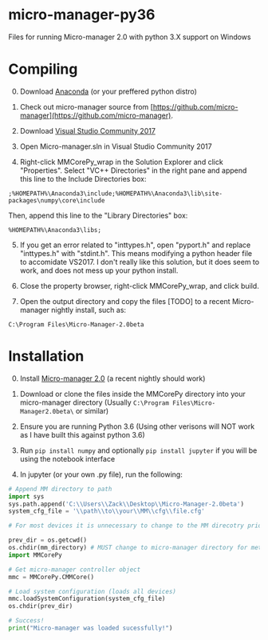 # micro-manager-py36
Files for running Micro-manager 2.0 with python 3.X support on Windows

# Compiling 
0. Download [Anaconda](https://www.anaconda.com/download/) (or your preffered python distro)

1. Check out micro-manager source from [https://github.com/micro-manager](https://github.com/micro-manager).

2. Download [Visual Studio Community 2017](https://visualstudio.microsoft.com/downloads/)

3. Open Micro-manager.sln in Visual Studio Community 2017

4. Right-click MMCorePy_wrap in the Solution Explorer and click "Properties". Select "VC++ Directories" in the right pane and append this line to the Include Directories box:

```
;%HOMEPATH%\Anaconda3\include;%HOMEPATH%\Anaconda3\lib\site-packages\numpy\core\include
```

Then, append this line to the "Library Directories" box:
```
%HOMEPATH%\Anaconda3\libs;
```

5. If you get an error related to "inttypes.h", open "pyport.h" and replace "inttypes.h" with "stdint.h". This means modifying a python header file to accomidate VS2017. I don't really like this solution, but it does seem to work, and does not mess up your python install.

6. Close the property browser, right-click MMCorePy_wrap, and click build.

7. Open the output directory and copy the files [TODO] to a recent Micro-manager nightly install, such as:
```
C:\Program Files\Micro-Manager-2.0beta
```

# Installation
0. Install [Micro-manager 2.0](https://micro-manager.org/wiki/Version_2.0) (a recent nightly should work)

1. Download or clone the files inside the MMCorePy directory into your micro-manager directory (Usually ```C:\Program Files\Micro-Manager2.0beta\``` or similar)

2. Ensure you are running Python 3.6 (Using other verisons will NOT work as I have built this against python 3.6)

3. Run ``` pip install numpy ``` and optionally ``` pip install jupyter ``` if you will be using the notebook interface

4. In jupyter (or your own .py file), run the following:

```python
# Append MM directory to path
import sys
sys.path.append('C:\\Users\\Zack\\Desktop\\Micro-Manager-2.0beta')
system_cfg_file = '\\path\\to\\your\\MM\\cfg\\file.cfg'

# For most devices it is unnecessary to change to the MM direcotry prior to importing, but in some cases (such as the pco.de driver), it is required.

prev_dir = os.getcwd()
os.chdir(mm_directory) # MUST change to micro-manager directory for method to work
import MMCorePy

# Get micro-manager controller object
mmc = MMCorePy.CMMCore()

# Load system configuration (loads all devices)
mmc.loadSystemConfiguration(system_cfg_file)
os.chdir(prev_dir)

# Success!
print("Micro-manager was loaded sucessfully!")
```

